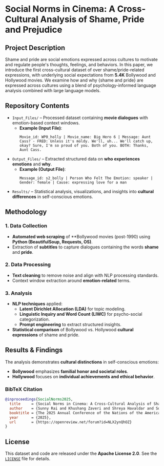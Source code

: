 # **Social Norms in Cinema: A Cross-Cultural Analysis of Shame, Pride and Prejudice**

## **Project Description**  
Shame and pride are social emotions expressed across cultures to motivate and regulate people's thoughts, feelings, and behaviors. In this paper, we introduce the first cross-cultural dataset of over shame/pride-related expressions, with underlying social expectations from **5.4K** Bollywood and Hollywood movies. We examine how and why {shame and pride} are expressed across cultures using a blend of psychology-informed language analysis combined with large language models.

## **Repository Contents**  
- `Input_Files/` – Processed dataset containing **movie dialogues** with emotion-based context windows.  
  - **Example (Input File)**:  
    ```
    Movie_id: WP0_holly | Movie_name: Big Hero 6 | Message: Aunt Cass? - FRED: Unless it's moldy. We'll, uh... We'll catch up, okay? Sure, I'm so proud of you. Both of you. BOTH: Thanks, Aunt Cass.
    ```  
- `Output_Files/` – Extracted structured data on **who experiences emotions** and **why**.  
  - **Example (Output File)**:  
    ```
    Message_id: s2_bolly | Person Who Felt The Emotion: speaker | Gender: female | Cause: expressing love for a man
    ```  
- `Results/` – Statistical analysis, visualizations, and insights into **cultural differences** in self-conscious emotions.  

## **Methodology**  
### **1. Data Collection**  
- **Automated web scraping** of **Bollywood movies (post-1990) using **Python (BeautifulSoup, Requests, OS)**.  
- Extraction of **subtitles** to capture dialogues containing the words **shame** and **pride**.  

### **2. Data Processing**  
- **Text cleaning** to remove noise and align with NLP processing standards.  
- Context window extraction around **emotion-related** terms.  

### **3. Analysis**  
- **NLP techniques** applied:  
  - **Latent Dirichlet Allocation (LDA)** for topic modeling.  
  - **Linguistic Inquiry and Word Count (LIWC)** for psycho-social categorization.  
  - **Prompt engineering** to extract structured insights.  
- **Statistical comparison** of Bollywood vs. Hollywood **cultural expressions** of shame and pride.  

## **Results & Findings**  
The analysis demonstrates **cultural distinctions** in self-conscious emotions:  
- **Bollywood** emphasizes **familial honor and societal roles**.  
- **Hollywood** focuses on **individual achievements and ethical behavior**.
  
### **BibTeX Citation**
```bibtex
@inproceedings{SocialNorms2025,
  title     = {Social Norms in Cinema: A Cross-Cultural Analysis of Shame, Pride and Prejudice},
  author    = {Sunny Rai and Khushang Zaveri and Shreya Havaldar and Soumna Nema and Lyle Ungar and Sharath Chandra Guntuku},
  booktitle = {The 2025 Annual Conference of the Nations of the Americas Chapter of the ACL},
  year      = {2025},
  url       = {https://openreview.net/forum?id=NLX2ynQhOZ}
}
```

## **License**  
This dataset and code are released under the **Apache License 2.0**. See the [`LICENSE`](LICENSE) file for details.
